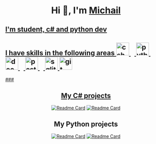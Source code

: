 <div align="center">
  <h1>Hi 👋, I'm <a href="https://github.com/Cyecaid" target="_blank">Michail</h1>
</div>

<div align="left">
  <h2>I'm student, c# and python dev</h2>
</div>

<div align="left">
  <h2>I have skills in the following areas
  <img src="https://cdn.jsdelivr.net/gh/devicons/devicon/icons/csharp/csharp-original.svg" height="40" alt="csharp logo"  />
  <img width="12" />
  <img src="https://cdn.jsdelivr.net/gh/devicons/devicon/icons/python/python-original.svg" height="40" alt="python logo"  />
  <img width="12" />
  <img src="https://cdn.jsdelivr.net/gh/devicons/devicon/icons/docker/docker-original.svg" height="40" alt="docker logo"  />
  <img width="12" />
  <img src="https://cdn.jsdelivr.net/gh/devicons/devicon/icons/postgresql/postgresql-original.svg" height="40" alt="postgresql logo"  />
  <img width="12" />
  <img src="https://cdn.jsdelivr.net/gh/devicons/devicon/icons/sqlite/sqlite-original.svg" height="40" alt="sqlite logo"  />
  <img src="https://cdn.jsdelivr.net/gh/devicons/devicon/icons/git/git-original.svg" height="40" alt="git logo"  />
</div>

###</h2>
</div>

<div align="center">
  <h2>My C# projects</h2>
  
  [![Readme Card](https://github-readme-stats.vercel.app/api/pin/?username=Grinik767&repo=fi.Journal-Backend&theme=dark)](https://github.com/Grinik767/fi.Journal-Backend)
  [![Readme Card](https://github-readme-stats.vercel.app/api/pin/?username=RevaVlad&repo=UnityGame&theme=dark)](https://github.com/RevaVlad/UnityGame)

</div>

<div align="center">
  <h2>My Python projects</h2>
  
  [![Readme Card](https://github-readme-stats.vercel.app/api/pin/?username=Cyecaid&repo=gifAnalyzator&theme=dark)](https://github.com/Cyecaid/gifAnalyzator)
  [![Readme Card](https://github-readme-stats.vercel.app/api/pin/?username=Grinik767&repo=Clouds&theme=dark)](https://github.com/Grinik767/Clouds)
</div>
